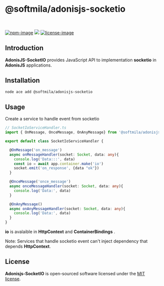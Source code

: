 # @softmila/adonisjs-socketio

<br />

[![npm-image]][npm-url] ![][typescript-image] [![license-image]][license-url]

## Introduction

**AdonisJS-SocketIO** provides JavaScript API to implementation **socketio** in **AdonisJS** applications.

## Installation

```bash
node ace add @softmila/adonisjs-socketio
```

## Usage

Create a service to handle event from socketio

```typescript
// SocketIoServiceHandler.ts
import { OnMessage, OnceMessage, OnAnyMessage} from '@softmila/adonisjs-socketio'

export default class SocketIoServiceHandler {

  @OnMessage('on_message')
  async onMessageHandler(socket: Socket, data: any){
    console.log('Data:::', data)
    const io = await app.container.make('io')
    socket.emit('on_response', {data "ok"})
  }

  @OnceMessage('once_message')
  async onceMessageHandler(socket: Socket, data: any){
    console.log('Data:', data)
  }

  @OnAnyMessage()
  async onAnyMessageHandler(socket: Socket, data: any){
    console.log('Data:', data)
  }
}
```

**io** is avalaible in **HttpContext** and **ContainerBindings** .

Note: Services that handle socketio event can't inject dependency that depends **HttpContext**.

## License

**Adonisjs-SocketIO** is open-sourced software licensed under the [MIT license](LICENSE.md).

[npm-image]: https://img.shields.io/npm/v/@softmila/adonisjs-socketio/latest.svg?style=for-the-badge&logo=npm
[npm-url]: https://www.npmjs.com/package/@softmila/adonisjs-socketio/v/latest "npm"

[typescript-image]: https://img.shields.io/badge/Typescript-294E80.svg?style=for-the-badge&logo=typescript

[license-url]: LICENSE.md
[license-image]: https://img.shields.io/github/license/tsiresymila1/adonisjs-socketio?style=for-the-badge

